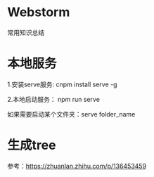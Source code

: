 # Webstorm
常用知识总结


# 本地服务
1.安装serve服务:
    cnpm install serve -g
    
2.本地启动服务：
    npm run serve
    
如果需要启动某个文件夹：serve folder_name

# 生成tree

参考：https://zhuanlan.zhihu.com/p/136453459
